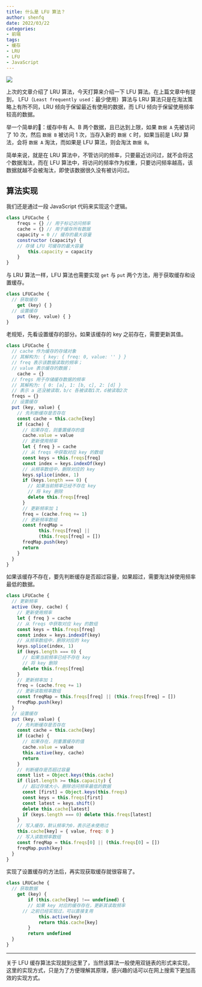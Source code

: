 ```yaml
---
title: 什么是 LFU 算法？
author: shenfq
date: 2022/03/22
categories:
- 前端
tags:
- 缓存
- LRU
- LFU
- JavaScript
---
```


![](https://file.shenfq.com/pic/202203221024302.jpg)

上次的文章介绍了 LRU 算法，今天打算来介绍一下 LFU 算法。在上篇文章中有提到， LFU（`Least frequently used`：最少使用）算法与 LRU 算法只是在淘汰策略上有所不同，LRU 倾向于保留最近有使用的数据，而 LFU 倾向于保留使用频率较高的数据。

举一个简单的🌰：缓存中有 A、B 两个数据，且已达到上限，如果 `数据 A` 先被访问了 10 次，然后 `数据 B` 被访问 1 次，当存入新的 `数据 C` 时，如果当前是 LRU 算法，会将 `数据 A` 淘汰，而如果是 LFU 算法，则会淘汰 `数据 B`。

简单来说，就是在 LRU 算法中，不管访问的频率，只要最近访问过，就不会将这个数据淘汰，而在 LFU 算法中，将访问的频率作为权重，只要访问频率越高，该数据就越不会被淘汰，即使该数据很久没有被访问过。

## 算法实现

我们还是通过一段 JavaScript 代码来实现这个逻辑。

```js
class LFUCache {
	freqs = {} // 用于标记访问频率
	cache = {} // 用于缓存所有数据
	capacity = 0 // 缓存的最大容量
	constructor (capacity) {
    // 存储 LFU 可缓存的最大容量
		this.capacity = capacity
	}
}
```

与 LRU 算法一样，LFU 算法也需要实现 `get` 与 `put` 两个方法，用于获取缓存和设置缓存。

```js
class LFUCache {
  // 获取缓存
	get (key) { }
  // 设置缓存
	put (key, value) { }
}
```

老规矩，先看设置缓存的部分。如果该缓存的 key 之前存在，需要更新其值。

```js
class LFUCache {
  // cache 作为缓存的存储对象
  // 其解构为: { key: { freq: 0, value: '' } }
  // freq 表示该数据读取的频率；
  // value 表示缓存的数据；
	cache = {}
  // fregs 用于存储缓存数据的频率
  // 其解构为: { 0: [a], 1: [b, c], 2: [d] }
  // 表示 a 还没被读取，b/c 各被读取1次，d被读取2次
  freqs = {}
  // 设置缓存
  put (key, value) {
    // 先判断缓存是否存在
    const cache = this.cache[key]
    if (cache) {
      // 如果存在，则重置缓存的值
      cache.value = value
      // 更新使用频率
      let { freq } = cache
      // 从 freqs 中获取对应 key 的数组
      const keys = this.freqs[freq]
      const index = keys.indexOf(key)
      // 从频率数组中，删除对应的 key
      keys.splice(index, 1)
      if (keys.length === 0) {
        // 如果当前频率已经不存在 key
        // 将 key 删除
        delete this.freqs[freq]
      }
      // 更新频率加 1
      freq = (cache.freq += 1)
      // 更新频率数组
      const freqMap =
            this.freqs[freq] ||
            (this.freqs[freq] = [])
      freqMap.push(key)
      return
    }
  }
}
```

如果该缓存不存在，要先判断缓存是否超过容量，如果超过，需要淘汰掉使用频率最低的数据。

```js
class LFUCache {
  // 更新频率
  active (key, cache) {
    // 更新使用频率
    let { freq } = cache
    // 从 freqs 中获取对应 key 的数组
    const keys = this.freqs[freq]
    const index = keys.indexOf(key)
    // 从频率数组中，删除对应的 key
    keys.splice(index, 1)
    if (keys.length === 0) {
      // 如果当前频率已经不存在 key
      // 将 key 删除
      delete this.freqs[freq]
    }
    // 更新频率加 1
    freq = (cache.freq += 1)
    // 更新读取频率数组
    const freqMap = this.freqs[freq] || (this.freqs[freq] = [])
    freqMap.push(key)
  }
  // 设置缓存
  put (key, value) {
    // 先判断缓存是否存在
    const cache = this.cache[key]
    if (cache) {
      // 如果存在，则重置缓存的值
      cache.value = value
      this.active(key, cache)
      return
    }
    // 判断缓存是否超过容量
    const list = Object.keys(this.cache)
    if (list.length >= this.capacity) {
      // 超过存储大小，删除访问频率最低的数据
      const [first] = Object.keys(this.freqs)
      const keys = this.freqs[first]
      const latest = keys.shift()
      delete this.cache[latest]
      if (keys.length === 0) delete this.freqs[latest]
    }
    // 写入缓存，默认频率为0，表示还未使用过
    this.cache[key] = { value, freq: 0 }
    // 写入读取频率数组
    const freqMap = this.freqs[0] || (this.freqs[0] = [])
    freqMap.push(key)
  }
}
```

实现了设置缓存的方法后，再实现获取缓存就很容易了。

```js
class LRUCache {
  // 获取数据
	get (key) {
		if (this.cache[key] !== undefined) {
    	// 如果 key 对应的缓存存在，更新其读取频率
      // 之前已经实现过，可以直接复用
			this.active(key)
			return this.cache[key]
		}
		return undefined
  }
}
```

---

关于 LFU 缓存算法实现就到这里了，当然该算法一般使用双链表的形式来实现，这里的实现方式，只是为了方便理解其原理，感兴趣的话可以在网上搜索下更加高效的实现方式。